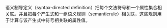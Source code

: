 语义制导定义（syntax-directed definition）把每个文法符号和一个属性集合相关联。并且把每个产生式和一组语义规则（semanticrule）相关联，这些规则用于计算与该产生式中符号相关联的属性值。


